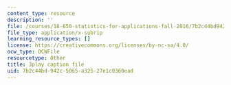 ```yaml
---
content_type: resource
description: ''
file: /courses/18-650-statistics-for-applications-fall-2016/7b2c44bd942c5065a32527e1c0360ead_lWW54ts9Ubo.vtt
file_type: application/x-subrip
learning_resource_types: []
license: https://creativecommons.org/licenses/by-nc-sa/4.0/
ocw_type: OCWFile
resourcetype: Other
title: 3play caption file
uid: 7b2c44bd-942c-5065-a325-27e1c0360ead
---
```


